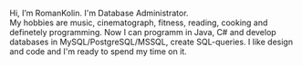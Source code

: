 Hi, I’m RomanKolin. I'm Database Administrator.  
My hobbies are music, cinematograph, fitness, reading, cooking and definetely programming.
Now I can programm in Java, C# and develop databases in MySQL/PostgreSQL/MSSQL, create SQL-queries. I like design and code and I'm ready to spend my time on it.
